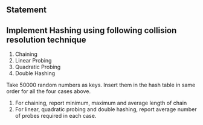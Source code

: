 ## Statement

## Implement Hashing using following collision resolution technique

1. Chaining
2. Linear Probing
3. Quadratic Probing
4. Double Hashing

Take 50000 random numbers as keys. Insert them in the hash table in same order for all the four cases above.

1. For chaining, report minimum, maximum and average length of chain
2. For linear, quadratic probing and double hashing, report average number of probes required in each case.
